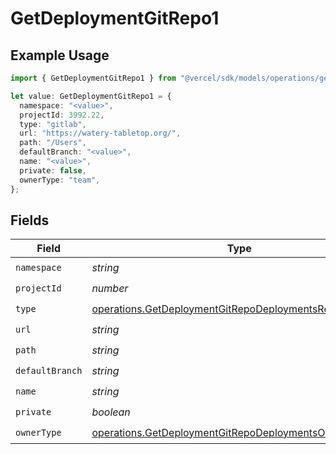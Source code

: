 # GetDeploymentGitRepo1

## Example Usage

```typescript
import { GetDeploymentGitRepo1 } from "@vercel/sdk/models/operations/getdeployment.js";

let value: GetDeploymentGitRepo1 = {
  namespace: "<value>",
  projectId: 3992.22,
  type: "gitlab",
  url: "https://watery-tabletop.org/",
  path: "/Users",
  defaultBranch: "<value>",
  name: "<value>",
  private: false,
  ownerType: "team",
};
```

## Fields

| Field                                                                                                                            | Type                                                                                                                             | Required                                                                                                                         | Description                                                                                                                      |
| -------------------------------------------------------------------------------------------------------------------------------- | -------------------------------------------------------------------------------------------------------------------------------- | -------------------------------------------------------------------------------------------------------------------------------- | -------------------------------------------------------------------------------------------------------------------------------- |
| `namespace`                                                                                                                      | *string*                                                                                                                         | :heavy_check_mark:                                                                                                               | N/A                                                                                                                              |
| `projectId`                                                                                                                      | *number*                                                                                                                         | :heavy_check_mark:                                                                                                               | N/A                                                                                                                              |
| `type`                                                                                                                           | [operations.GetDeploymentGitRepoDeploymentsResponseType](../../models/operations/getdeploymentgitrepodeploymentsresponsetype.md) | :heavy_check_mark:                                                                                                               | N/A                                                                                                                              |
| `url`                                                                                                                            | *string*                                                                                                                         | :heavy_check_mark:                                                                                                               | N/A                                                                                                                              |
| `path`                                                                                                                           | *string*                                                                                                                         | :heavy_check_mark:                                                                                                               | N/A                                                                                                                              |
| `defaultBranch`                                                                                                                  | *string*                                                                                                                         | :heavy_check_mark:                                                                                                               | N/A                                                                                                                              |
| `name`                                                                                                                           | *string*                                                                                                                         | :heavy_check_mark:                                                                                                               | N/A                                                                                                                              |
| `private`                                                                                                                        | *boolean*                                                                                                                        | :heavy_check_mark:                                                                                                               | N/A                                                                                                                              |
| `ownerType`                                                                                                                      | [operations.GetDeploymentGitRepoDeploymentsOwnerType](../../models/operations/getdeploymentgitrepodeploymentsownertype.md)       | :heavy_check_mark:                                                                                                               | N/A                                                                                                                              |
